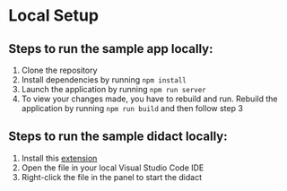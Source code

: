 # Local Setup

## Steps to run the sample app locally:
1) Clone the repository
2) Install dependencies by running `npm install`
3) Launch the application by running `npm run server`
4) To view your changes made, you have to rebuild and run. Rebuild the application by running `npm run build` and then follow step 3

## Steps to run the sample didact locally:
1) Install this [extension](https://marketplace.visualstudio.com/items?itemName=redhat.vscode-didact)
2) Open the file in your local Visual Studio Code IDE 
3) Right-click the file in the panel to start the didact

